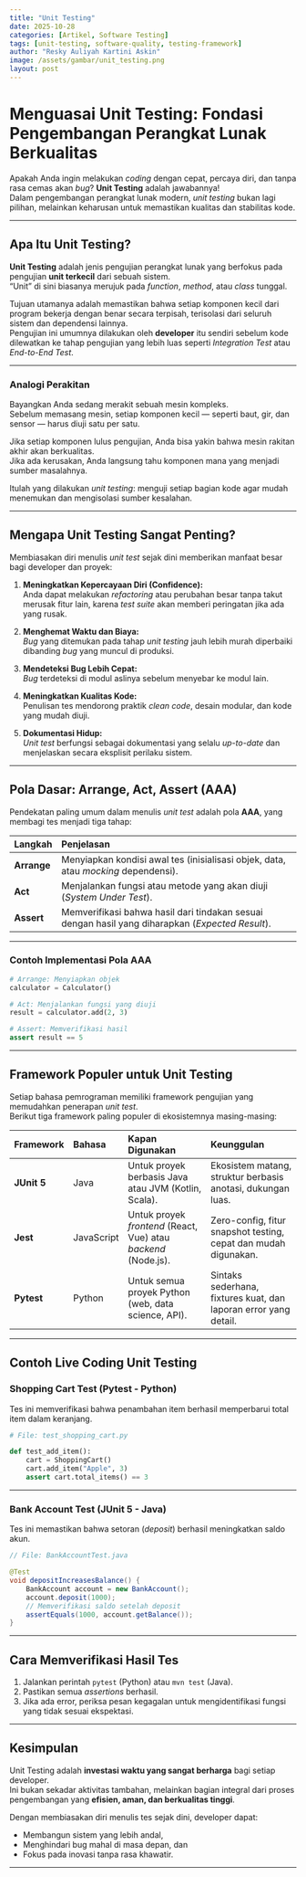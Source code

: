 ```yaml
---
title: "Unit Testing"
date: 2025-10-28
categories: [Artikel, Software Testing]
tags: [unit-testing, software-quality, testing-framework]
author: "Resky Auliyah Kartini Askin"
image: /assets/gambar/unit_testing.png
layout: post
---
```


# Menguasai Unit Testing: Fondasi Pengembangan Perangkat Lunak Berkualitas

Apakah Anda ingin melakukan *coding* dengan cepat, percaya diri, dan tanpa rasa cemas akan *bug*? **Unit Testing** adalah jawabannya!  
Dalam pengembangan perangkat lunak modern, *unit testing* bukan lagi pilihan, melainkan keharusan untuk memastikan kualitas dan stabilitas kode.

---

## Apa Itu Unit Testing?

**Unit Testing** adalah jenis pengujian perangkat lunak yang berfokus pada pengujian **unit terkecil** dari sebuah sistem.  
“Unit” di sini biasanya merujuk pada *function*, *method*, atau *class* tunggal.

Tujuan utamanya adalah memastikan bahwa setiap komponen kecil dari program bekerja dengan benar secara terpisah, terisolasi dari seluruh sistem dan dependensi lainnya.  
Pengujian ini umumnya dilakukan oleh **developer** itu sendiri sebelum kode dilewatkan ke tahap pengujian yang lebih luas seperti *Integration Test* atau *End-to-End Test*.

---

### Analogi Perakitan

Bayangkan Anda sedang merakit sebuah mesin kompleks.  
Sebelum memasang mesin, setiap komponen kecil — seperti baut, gir, dan sensor — harus diuji satu per satu.  

Jika setiap komponen lulus pengujian, Anda bisa yakin bahwa mesin rakitan akhir akan berkualitas.  
Jika ada kerusakan, Anda langsung tahu komponen mana yang menjadi sumber masalahnya.

Itulah yang dilakukan *unit testing*: menguji setiap bagian kode agar mudah menemukan dan mengisolasi sumber kesalahan.

---

## Mengapa Unit Testing Sangat Penting?

Membiasakan diri menulis *unit test* sejak dini memberikan manfaat besar bagi developer dan proyek:

1. **Meningkatkan Kepercayaan Diri (Confidence):**  
   Anda dapat melakukan *refactoring* atau perubahan besar tanpa takut merusak fitur lain, karena *test suite* akan memberi peringatan jika ada yang rusak.

2. **Menghemat Waktu dan Biaya:**  
   *Bug* yang ditemukan pada tahap *unit testing* jauh lebih murah diperbaiki dibanding *bug* yang muncul di produksi.

3. **Mendeteksi Bug Lebih Cepat:**  
   *Bug* terdeteksi di modul aslinya sebelum menyebar ke modul lain.

4. **Meningkatkan Kualitas Kode:**  
   Penulisan tes mendorong praktik *clean code*, desain modular, dan kode yang mudah diuji.

5. **Dokumentasi Hidup:**  
   *Unit test* berfungsi sebagai dokumentasi yang selalu *up-to-date* dan menjelaskan secara eksplisit perilaku sistem.

---

## Pola Dasar: Arrange, Act, Assert (AAA)

Pendekatan paling umum dalam menulis *unit test* adalah pola **AAA**, yang membagi tes menjadi tiga tahap:

| Langkah | Penjelasan |
| :--- | :--- |
| **Arrange** | Menyiapkan kondisi awal tes (inisialisasi objek, data, atau *mocking* dependensi). |
| **Act** | Menjalankan fungsi atau metode yang akan diuji (*System Under Test*). |
| **Assert** | Memverifikasi bahwa hasil dari tindakan sesuai dengan hasil yang diharapkan (*Expected Result*). |

---

### Contoh Implementasi Pola AAA

```python
# Arrange: Menyiapkan objek
calculator = Calculator()

# Act: Menjalankan fungsi yang diuji
result = calculator.add(2, 3)

# Assert: Memverifikasi hasil
assert result == 5
```

---

## Framework Populer untuk Unit Testing

Setiap bahasa pemrograman memiliki framework pengujian yang memudahkan penerapan *unit test*.  
Berikut tiga framework paling populer di ekosistemnya masing-masing:

| Framework | Bahasa | Kapan Digunakan | Keunggulan |
| :--- | :--- | :--- | :--- |
| **JUnit 5** | Java | Untuk proyek berbasis Java atau JVM (Kotlin, Scala). | Ekosistem matang, struktur berbasis anotasi, dukungan luas. |
| **Jest** | JavaScript | Untuk proyek *frontend* (React, Vue) atau *backend* (Node.js). | Zero-config, fitur snapshot testing, cepat dan mudah digunakan. |
| **Pytest** | Python | Untuk semua proyek Python (web, data science, API). | Sintaks sederhana, fixtures kuat, dan laporan error yang detail. |

---

## Contoh Live Coding Unit Testing

### Shopping Cart Test (Pytest - Python)

Tes ini memverifikasi bahwa penambahan item berhasil memperbarui total item dalam keranjang.

```python
# File: test_shopping_cart.py

def test_add_item():
    cart = ShoppingCart()
    cart.add_item("Apple", 3)
    assert cart.total_items() == 3
```

---

### Bank Account Test (JUnit 5 - Java)

Tes ini memastikan bahwa setoran (*deposit*) berhasil meningkatkan saldo akun.

```java
// File: BankAccountTest.java

@Test
void depositIncreasesBalance() {
    BankAccount account = new BankAccount();
    account.deposit(1000);
    // Memverifikasi saldo setelah deposit
    assertEquals(1000, account.getBalance());
}
```

---

## Cara Memverifikasi Hasil Tes

1. Jalankan perintah `pytest` (Python) atau `mvn test` (Java).  
2. Pastikan semua *assertions* berhasil.  
3. Jika ada error, periksa pesan kegagalan untuk mengidentifikasi fungsi yang tidak sesuai ekspektasi.

---

## Kesimpulan

Unit Testing adalah **investasi waktu yang sangat berharga** bagi setiap developer.  
Ini bukan sekadar aktivitas tambahan, melainkan bagian integral dari proses pengembangan yang **efisien, aman, dan berkualitas tinggi**.

Dengan membiasakan diri menulis tes sejak dini, developer dapat:
- Membangun sistem yang lebih andal,  
- Menghindari bug mahal di masa depan, dan  
- Fokus pada inovasi tanpa rasa khawatir.

---

